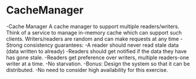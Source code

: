 # CacheManager
-Cache Manager A cache manager to support multiple readers/writers. Think of a service to manage in-memory cache which can support such clients. Writers/readers are random and can make requests at any time 
-Strong consistency guarantees: 
-A reader should never read stale data (data written to already) 
-Readers should get notified if the data they have has gone stale. 
-Readers get preference over writers, multiple readers-one writer at a time. 
-No starvation. 
-Bonus: Design the system so that it can be distributed. 
-No need to consider high availability for this exercise.
